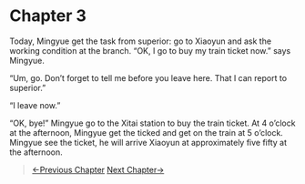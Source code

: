 # Chapter 3

Today, Mingyue get the task from superior: go to Xiaoyun and ask the working condition at the branch. “OK, I go to buy my train ticket now.” says Mingyue.

“Um, go. Don’t forget to tell me before you leave here. That I can report to superior.”

“I leave now.”

“OK, bye!” Mingyue go to the Xitai station to buy the train ticket. At 4 o’clock at the afternoon, Mingyue get the ticked and get on the train at 5 o’clock. Mingyue see the ticket, he will arrive Xiaoyun at approximately five fifty at the afternoon.

> [←Previous Chapter](/part1/chapter2.md)  [Next Chapter→](/part1/chapter4.md) 
